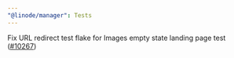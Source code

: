 ```yaml
---
"@linode/manager": Tests
---
```


Fix URL redirect test flake for Images empty state landing page test ([#10267](https://github.com/linode/manager/pull/10267))

